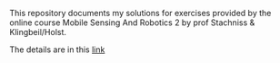 This repository documents my solutions for exercises provided by the online course Mobile Sensing And Robotics 2 by prof Stachniss & Klingbeil/Holst.

The details are in this [link](https://www.ipb.uni-bonn.de/msr2-2020/)
